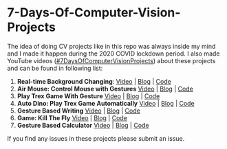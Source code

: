 # 7-Days-Of-Computer-Vision-Projects

The idea of doing CV projects like in this repo was always inside my mind and I made it happen during the 2020 COVID lockdown period. I also made YouTube videos ([#7DaysOfComputerVisionProjects](https://www.youtube.com/playlist?list=PLUqDn7JaCwaTbqegRNfRZmBZSxiTtL8bE)) about these projects and can be found in following list:
1. **Real-time Background Changing**: [Video](https://www.youtube.com/watch?v=JZ9cIAlCh7c&list=PLUqDn7JaCwaTbqegRNfRZmBZSxiTtL8bE&index=2) | [Blog](https://q-viper.github.io/2021/07/11/real-time-background-changing/) | [Code](https://github.com/q-viper/7-Days-Of-Computer-Vision-Projects/tree/main/1.%20Realtime%20Background%20Changing)
2. **Air Mouse: Control Mouse with Gestures** [Video](https://www.youtube.com/playlist?list=PLUqDn7JaCwaTbqegRNfRZmBZSxiTtL8bE) | [Blog](https://q-viper.github.io/2021/07/12/air-mouse-control-mouse-with-gestures/) | [Code](https://github.com/q-viper/7-Days-Of-Computer-Vision-Projects/tree/main/2.%20Air%20Mouse)
3. **Play Trex Game With Gesture** [Video](https://www.youtube.com/watch?v=70VjkDus22g&list=PLUqDn7JaCwaTbqegRNfRZmBZSxiTtL8bE&index=4) | [Blog](https://q-viper.github.io/2021/07/13/playing-chrome-trex-game-with-gestures/) | [Code](https://github.com/q-viper/7-Days-Of-Computer-Vision-Projects/tree/main/3.%204.%20Trex%20Game)
4. **Auto Dino: Play Trex Game Automatically** [Video](https://www.youtube.com/watch?v=73lSzQcXRLg&list=PLUqDn7JaCwaTbqegRNfRZmBZSxiTtL8bE&index=5) | [Blog](https://q-viper.github.io/2021/07/14/play-trex-with-image-processing/) | [Code](https://github.com/q-viper/7-Days-Of-Computer-Vision-Projects/tree/main/3.%204.%20Trex%20Game)
5. **Gesture Based Writing** [Video](https://www.youtube.com/watch?v=hjiaAv6zYVY&list=PLUqDn7JaCwaTbqegRNfRZmBZSxiTtL8bE&index=6) | [Blog](https://q-viper.github.io/2021/07/15/gesture-based-visually-writing-system/) | [Code](https://github.com/q-viper/7-Days-Of-Computer-Vision-Projects/tree/main/5.%20Gesture%20Based%20Writing)
6. **Game: Kill The Fly** [Video](https://www.youtube.com/playlist?list=PLUqDn7JaCwaTbqegRNfRZmBZSxiTtL8bE) | [Blog](https://q-viper.github.io/2021/07/16/game-kill-a-fly/) | [Code](https://github.com/q-viper/7-Days-Of-Computer-Vision-Projects/tree/main/6.%20Game%20Kill%20a%20Fly)
7. **Gesture Based Calculator** [Video](https://www.youtube.com/playlist?list=PLUqDn7JaCwaTbqegRNfRZmBZSxiTtL8bE) | [Blog](https://q-viper.github.io/2021/07/17/gesture-based-calculator/) | [Code](https://github.com/q-viper/7-Days-Of-Computer-Vision-Projects/tree/main/7.%20Gesture%20Based%20Calculator)

If you find any issues in these projects please submit an issue.

